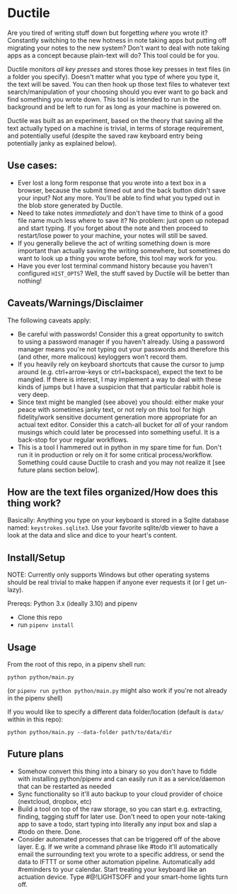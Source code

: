 # Ductile

Are you tired of writing stuff down but forgetting _where_ you wrote it? Constantly switching to the new hotness in note taking apps but putting off migrating your notes to the new system? Don't want to deal with note taking apps as a concept because plain-text will do? This tool could be for you.

Ductile monitors _*all key presses*_ and stores those key presses in text files (in a folder you specify). Doesn't matter what you type of where you type it, the text will be saved. You can then hook up those text files to whatever text search/manipulation of your choosing should you ever want to go back and find something you wrote down. This tool is intended to run in the background and be left to run for as long as your machine is powered on.

Ductile was built as an experiment, based on the theory that saving all the text actually typed on a machine is trivial, in terms of storage requirement, and potentially useful (despite the saved raw keyboard entry being potentially janky as explained below).

## Use cases:

-   Ever lost a long form response that you wrote into a text box in a browser, because the submit timed out and the back button didn't save your input? Not any more. You'll be able to find what you typed out in the blob store generated by Ductile.
-   Need to take notes _immediately_ and don't have time to think of a good file name much less where to save it? No problem: just open up notepad and start typing. If you forget about the note and then proceed to restart/lose power to your machine, your notes will still be saved.
-   If you generally believe the act of writing something down is more important than actually saving the writing somewhere, but sometimes do want to look up a thing you wrote before, this tool may work for you.
-   Have you ever lost terminal command history because you haven't configured `HIST_OPTS`? Well, the stuff saved by Ductile will be better than nothing!

## Caveats/Warnings/Disclaimer

The following caveats apply:

-   Be careful with passwords! Consider this a great opportunity to switch to using a password manager if you haven't already. Using a password manager means you're not typing out your passwords and therefore this (and other, more malicous) keyloggers won't record them.
-   If you heavily rely on keyboard shortcuts that cause the cursor to jump around (e.g. ctrl+arrow-keys or ctrl+backspace), expect the text to be mangled. If there is interest, I may implement a way to deal with these kinds of jumps but I have a suspicion that that particular rabbit hole is very deep.
-   Since text might be mangled (see above) you should: either make your peace with sometimes janky text, or not rely on this tool for high fidelity/work sensitive document generation more appropriate for an actual text editor. Consider this a catch-all bucket for _all_ of your random musings which could later be processed into something useful. It is a back-stop for your regular workflows.
-   This is a tool I hammered out in python in my spare time for fun. Don't run it in production or rely on it for some critical process/workflow. Something could cause Ductile to crash and you may not realize it [see future plans section below].

## How are the text files organized/How does this thing work?

Basically: Anything you type on your keyboard is stored in a Sqlite database named: `keystrokes.sqlite3`. Use your favorite sqlite/db viewer to have a look at the data and slice and dice to your heart's content.

## Install/Setup

NOTE: Currently only supports Windows but other operating systems should be real trivial to make happen if anyone ever requests it (or I get un-lazy).

Prereqs: Python 3.x (ideally 3.10) and pipenv

-   Clone this repo
-   run `pipenv install`

## Usage

From the root of this repo, in a pipenv shell run:

```
python python/main.py
```

(or `pipenv run python python/main.py` might also work if you're not already in the pipenv shell)

If you would like to specify a different data folder/location (default is `data/` within in this repo):

```
python python/main.py --data-folder path/to/data/dir
```

## Future plans

-   Somehow convert this thing into a binary so you don't have to fiddle with installing python/pipenv and can easily run it as a service/daemon that can be restarted as needed
-   Sync functionality so it'll auto backup to your cloud provider of choice (nextcloud, dropbox, etc)
-   Build a tool on top of the raw storage, so you can start e.g. extracting, finding, tagging stuff for later use. Don't need to open your note-taking app to save a todo, start typing into literally any input box and slap a #todo on there. Done.
-   Consider automated processes that can be triggered off of the above layer. E.g. If we write a command phrase like #todo it'll automatically email the surrounding text you wrote to a specific address, or send the data to IFTTT or some other automation pipeline. Automatically add #reminders to your calendar. Start treating your keyboard like an actuation device. Type #@!LIGHTSOFF and your smart-home lights turn off.
